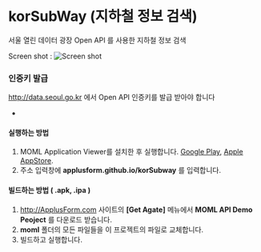 # korSubWay (지하철 정보 검색)
서울 열린 데이터 광장 Open API 를 사용한 지하철 정보 검색

Screen shot :
![Screen shot](http://applusform.github.io/korSubway/screenshot1.png)

### 인증키 발급
http://data.seoul.go.kr 에서 Open API 인증키를 발급 받아야 합니다 


-
#### 실행하는 방법
1. MOML Application Viewer를 설치한 후 실행합니다. [Google Play](https://play.google.com/store/apps/details?id=org.mospi.momlappviewer), [Apple AppStore](http://itunes.apple.com/app/id893554325). 
2. 주소 입력창에 **applusform.github.io/korSubway** 를 입력합니다.

#### 빌드하는 방법 ( .apk, .ipa )
1. http://ApplusForm.com 사이트의 **[Get Agate]** 메뉴에서 **MOML API Demo Peoject** 를 다운로드 받습니다.
2. **moml** 폴더의 모든 파일들을 이 프로젝트의 파일로 교체합니다.
3. 빌드하고 실행합니다.

